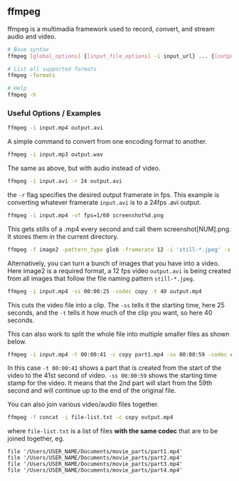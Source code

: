 ---
---
ffmpeg
----

ffmpeg is a multimadia framework used to record, convert, and stream audio and video.

<!-- minimal example -->
~~~ bash
# Base syntax
ffmpeg [global_options] {[input_file_options] -i input_url} ... {[output_file_options] output_url} ...

# List all supported formats
ffmpeg -formats

# Help
ffmpeg -h
~~~

<!--more-->

### Useful Options / Examples

``` bash
ffmpeg -i input.mp4 output.avi
```
A simple command to convert from one encoding format to another.

``` bash
ffmpeg -i input.mp3 output.wav
```
The same as above, but with audio instead of video.

``` bash
ffmpeg -i input.avi -r 24 output.avi
```
the `-r` flag specifies the desired output framerate in fps. This example is converting whatever framerate `input.avi` is to a 24fps .avi output.

``` bash
ffmpeg -i input.mp4 -vf fps=1/60 screenshot%d.png
```
This gets stills of a .mp4 every second and call them screenshot[NUM].png. It stores them in the current directory.

``` bash
ffmpeg -f image2 -pattern_type glob -framerate 12 -i 'still-*.jpeg' -s WxH output.avi
```
Alternatively, you can turn a bunch of images that you have into a video. Here image2 is a required format, a 12 fps video `output.avi` is being created from all images that follow the file naming pattern `still-*.jpeg`.

``` bash
ffmpeg -i input.mp4 -ss 00:00:25 -codec copy -t 40 output.mp4
```
This cuts the video file into a clip. The `-ss` tells it the starting time, here 25 seconds, and the `-t` tells it how much of the clip you want, so here 40 seconds.

This can also work to split the whole file into multiple smaller files as shown below.

``` bash
ffmpeg -i input.mp4 -t 00:00:41 -c copy part1.mp4 -ss 00:00:59 -codec copy part2.mp4
```
In this case `-t 00:00:41` shows a part that is created from the start of the video to the 41st second of video. `-ss 00:00:59` shows the starting time stamp for the video. It means that the 2nd part will start from the 59th second and will continue up to the end of the original file.

You can also join various video/audio files together.
``` bash
ffmpeg -f concat -i file-list.txt -c copy output.mp4
```
where `file-list.txt` is a list of files **with the same codec** that are to be joined together, eg.
```
file '/Users/USER_NAME/Documents/movie_parts/part1.mp4'
file '/Users/USER_NAME/Documents/movie_parts/part2.mp4'
file '/Users/USER_NAME/Documents/movie_parts/part3.mp4'
file '/Users/USER_NAME/Documents/movie_parts/part4.mp4'
```
